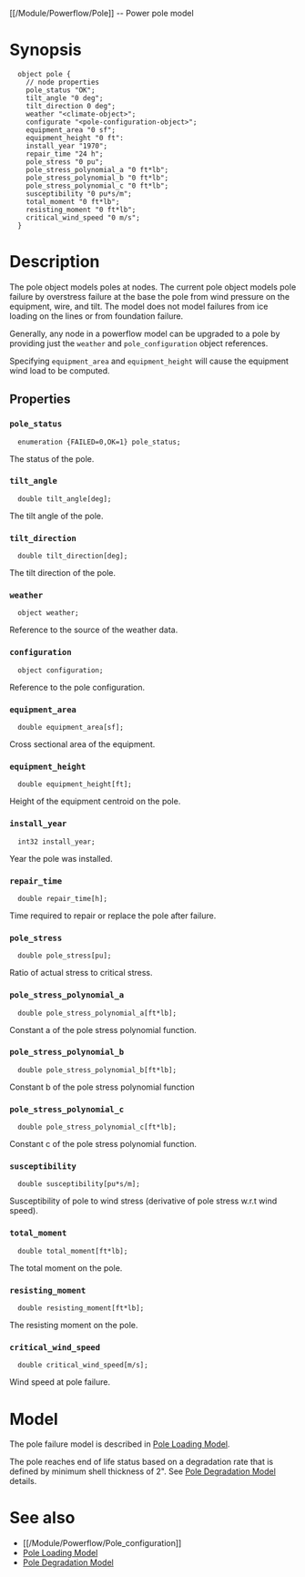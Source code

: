 [[/Module/Powerflow/Pole]] -- Power pole model

# Synopsis

~~~
  object pole {
    // node properties
    pole_status "OK";
    tilt_angle "0 deg";
    tilt_direction 0 deg";
    weather "<climate-object>";
    configurate "<pole-configuration-object>";
    equipment_area "0 sf";
    equipment_height "0 ft":
    install_year "1970";
    repair_time "24 h";
    pole_stress "0 pu";
    pole_stress_polynomial_a "0 ft*lb";
    pole_stress_polynomial_b "0 ft*lb";
    pole_stress_polynomial_c "0 ft*lb";
    susceptibility "0 pu*s/m";
    total_moment "0 ft*lb";
    resisting_moment "0 ft*lb";
    critical_wind_speed "0 m/s";
  }
~~~

# Description

The pole object models poles at nodes. The current pole object models pole failure by overstress failure at the base the pole from wind pressure on the equipment, wire, and tilt.  The model does not model failures from ice loading on the lines or from foundation failure.

Generally, any node in a powerflow model can be upgraded to a pole by providing just the `weather` and `pole_configuration` object references. 

Specifying `equipment_area` and `equipment_height` will cause the equipment wind load to be computed.

## Properties

### `pole_status`
~~~
  enumeration {FAILED=0,OK=1} pole_status;
~~~

The status of the pole.

### `tilt_angle`
~~~
  double tilt_angle[deg];
~~~

The tilt angle of the pole.

### `tilt_direction`
~~~
  double tilt_direction[deg];
~~~

The tilt direction of the pole.

### `weather`
~~~
  object weather;
~~~

Reference to the source of the weather data.

### `configuration`
~~~
  object configuration;
~~~

Reference to the pole configuration.

### `equipment_area`
~~~
  double equipment_area[sf];
~~~

Cross sectional area of the equipment.

### `equipment_height`
~~~
  double equipment_height[ft];
~~~

Height of the equipment centroid on the pole.

### `install_year`
~~~
  int32 install_year;
~~~

Year the pole was installed.

### `repair_time`
~~~
  double repair_time[h];
~~~

Time required to repair or replace the pole after failure.

### `pole_stress`
~~~
  double pole_stress[pu]; 
~~~

Ratio of actual stress to critical stress.

### `pole_stress_polynomial_a`
~~~
  double pole_stress_polynomial_a[ft*lb]; 
~~~

Constant a of the pole stress polynomial function.

### `pole_stress_polynomial_b`
~~~
  double pole_stress_polynomial_b[ft*lb]; 
~~~

Constant b of the pole stress polynomial function

### `pole_stress_polynomial_c`
~~~
  double pole_stress_polynomial_c[ft*lb]; 
~~~

Constant c of the pole stress polynomial function.

### `susceptibility`
~~~
  double susceptibility[pu*s/m]; 
~~~

Susceptibility of pole to wind stress (derivative of pole stress w.r.t wind speed).

### `total_moment`
~~~
  double total_moment[ft*lb];
~~~

The total moment on the pole.

### `resisting_moment`
~~~
  double resisting_moment[ft*lb]; 
~~~

The resisting moment on the pole.

### `critical_wind_speed`
~~~
  double critical_wind_speed[m/s];
~~~

Wind speed at pole failure.

# Model

The pole failure model is described in [Pole Loading Model](https://github.com/slacgismo/gridlabd/raw/master/powerflow/docs/pole_loading.pdf). 

The pole reaches end of life status based on a degradation rate that is defined by minimum shell thickness of 2". See [Pole Degradation Model](https://www.sciencedirect.com/science/article/pii/S0167473005000457) details.

# See also

* [[/Module/Powerflow/Pole_configuration]]
* [Pole Loading Model](https://github.com/slacgismo/gridlabd/raw/master/powerflow/docs/pole_loading.pdf)
* [Pole Degradation Model](https://www.sciencedirect.com/science/article/pii/S0167473005000457)
